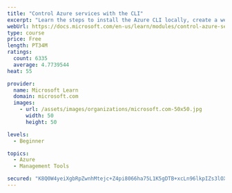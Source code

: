 ```yaml
---
title: "Control Azure services with the CLI"
excerpt: "Learn the steps to install the Azure CLI locally, create a website, and manage Azure resources using the CLI."
webUrl: https://docs.microsoft.com/en-us/learn/modules/control-azure-services-with-cli/
type: course
price: Free
length: PT34M
ratings:
  count: 6335
  average: 4.7739544
heat: 55

provider:
  name: Microsoft Learn
  domain: microsoft.com
  images:
    - url: /assets/images/organizations/microsoft.com-50x50.jpg
      width: 50
      height: 50

levels:
  - Beginner

topics:
  - Azure
  - Management Tools

secured: "K8Q0W4yeiXgbRpZwnhMtejc+Z4pi8066ha75L1K5gDTB+xcLn96lkpIZs3lOXvzHsCVnO3Kib9QA6pprr9aIJCaOXyicbbY/OzZPMrdPjSkkhrLI0s9iAtVMdXsioow4uVO+yG7DJMJl2eMvD7LMF4AKx5hvTsHIS5Cetn3xpcA6PAoNQ5w+7rm7uUfedPB2GqAIMNvhsYN4BnlGox2WdUKgjAT8LjwwWKq+4TIouYk4UIheR1BC4VUPJIRk4bbGs5qIF3fdINIo7rPdQDDKTGNZEwdNnheEzKDnzYjavcIJ+JwePWHcxHMLE3DT663pl2U2hVnCT90iLE1Jurr1ap0uh/GOjlmnHKVY321Z4yncf9e58roakhKPXz9ntN6pdkKz0gGLrQQB/juX427oZT6NKh8883tZMvXM4+e6Evg=;Yq5N5zyAQU0KpG4sGKQBbA=="
---
```


